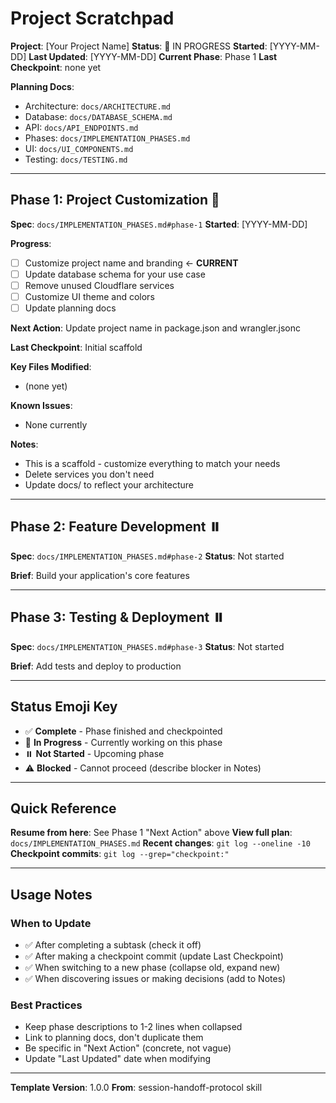 # Project Scratchpad

**Project**: [Your Project Name]
**Status**: 🔄 IN PROGRESS
**Started**: [YYYY-MM-DD]
**Last Updated**: [YYYY-MM-DD]
**Current Phase**: Phase 1
**Last Checkpoint**: none yet

**Planning Docs**:
- Architecture: `docs/ARCHITECTURE.md`
- Database: `docs/DATABASE_SCHEMA.md`
- API: `docs/API_ENDPOINTS.md`
- Phases: `docs/IMPLEMENTATION_PHASES.md`
- UI: `docs/UI_COMPONENTS.md`
- Testing: `docs/TESTING.md`

---

## Phase 1: Project Customization 🔄

**Spec**: `docs/IMPLEMENTATION_PHASES.md#phase-1`
**Started**: [YYYY-MM-DD]

**Progress**:
- [ ] Customize project name and branding ← **CURRENT**
- [ ] Update database schema for your use case
- [ ] Remove unused Cloudflare services
- [ ] Customize UI theme and colors
- [ ] Update planning docs

**Next Action**: Update project name in package.json and wrangler.jsonc

**Last Checkpoint**: Initial scaffold

**Key Files Modified**:
- (none yet)

**Known Issues**:
- None currently

**Notes**:
- This is a scaffold - customize everything to match your needs
- Delete services you don't need
- Update docs/ to reflect your architecture

---

## Phase 2: Feature Development ⏸️

**Spec**: `docs/IMPLEMENTATION_PHASES.md#phase-2`
**Status**: Not started

**Brief**: Build your application's core features

---

## Phase 3: Testing & Deployment ⏸️

**Spec**: `docs/IMPLEMENTATION_PHASES.md#phase-3`
**Status**: Not started

**Brief**: Add tests and deploy to production

---

## Status Emoji Key

- ✅ **Complete** - Phase finished and checkpointed
- 🔄 **In Progress** - Currently working on this phase
- ⏸️ **Not Started** - Upcoming phase
- ⚠️ **Blocked** - Cannot proceed (describe blocker in Notes)

---

## Quick Reference

**Resume from here**: See Phase 1 "Next Action" above
**View full plan**: `docs/IMPLEMENTATION_PHASES.md`
**Recent changes**: `git log --oneline -10`
**Checkpoint commits**: `git log --grep="checkpoint:"`

---

## Usage Notes

### When to Update
- ✅ After completing a subtask (check it off)
- ✅ After making a checkpoint commit (update Last Checkpoint)
- ✅ When switching to a new phase (collapse old, expand new)
- ✅ When discovering issues or making decisions (add to Notes)

### Best Practices
- Keep phase descriptions to 1-2 lines when collapsed
- Link to planning docs, don't duplicate them
- Be specific in "Next Action" (concrete, not vague)
- Update "Last Updated" date when modifying

---

**Template Version**: 1.0.0
**From**: session-handoff-protocol skill
